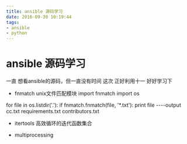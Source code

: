 ```yaml
---
title: ansible 源码学习
date: 2016-09-30 10:19:44
tags: 
- ansible
- python
---
```


# ansible 源码学习
一直 想看ansible的源码，但一直没有时间
这次 正好利用十一 好好学习下

+ fnmatch   unix文件匹配模块
import fnmatch
import os

for file in os.listdir('.'):
    if fnmatch.fnmatch(file, '*.txt'):
        print file
----output
cc.txt
requirements.txt
contributors.txt


+ itertools 高效循环的迭代函数集合

+ multiprocessing